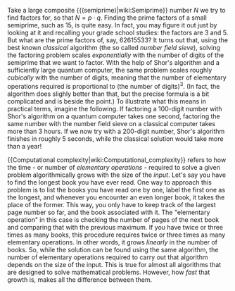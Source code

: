 Take a large composite {{(semiprime)|wiki:Semiprime}} number $N$ we try to find factors for, so that $N = p \cdot q$. Finding the prime factors of a small semiprime, such as $15$, is quite easy. In fact, you may figure it out just by looking at it and recalling your grade school studies: the factors are $3$ and $5$. But what are the prime factors of, say, $62615533$? It turns out that, using the best known *classical* algorithm (the so called *number field sieve*), solving the factoring problem scales *exponentially* with the number of digits of the semiprime that we want to factor. With the help of Shor's algorithm and a sufficiently large quantum computer, the same problem scales roughly *cubically* with the number of digits, meaning that the number of elementary operations required is proportional to (the number of digits)$^3$. (In fact, the algorithm does slighly better than that, but the precise formula is a bit complicated and is beside the point.) To illustrate what this means in practical terms, imagine the following. If factoring a 100-digit number with Shor's algorithm on a quantum computer takes one second, factoring the same number with the number field sieve on a classical computer takes more than 3 hours. If we now try with a 200-digit number, Shor's algorithm finishes in roughly 5 seconds, while the classical solution would take more than a year!

{{Computational complexity|wiki:Computational_complexity}} refers to how the time - or number of *elementary operations* - required to solve a given problem algorithmically grows with the size of the *input*. Let's say you have to find the longest book you have ever read. One way to approach this problem is to list the books you have read one by one, label the first one as the longest, and whenever you encounter an even longer book, it takes the place of the former. This way, you only have to keep track of the largest page number so far, and the book associated with it. The "elementary operation" in this case is checking the number of pages of the next book and comparing that with the previous maximum. If you have twice or three times as many books, this procedure requires twice or three times as many elementary operations. In other words, it grows *linearly* in the number of books. So, while the solution can be found using the same algorithm, the number of elementary operations required to carry out that algorithm depends on the size of the input. This is true for almost all algorithms that are designed to solve mathematical problems. However, how *fast* that growth is, makes all the difference between them.

<!-- TODO add and link to some use cases like RSA here and explain how this is important and strange. -->